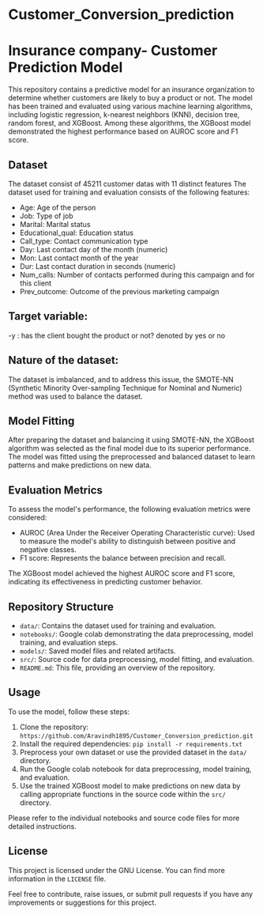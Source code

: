 # Customer_Conversion_prediction
# Insurance company- Customer Prediction Model

This repository contains a predictive model for an insurance organization to determine whether customers are likely to buy a product or not. The model has been trained and evaluated using various machine learning algorithms, including logistic regression, k-nearest neighbors (KNN), decision tree, random forest, and XGBoost. Among these algorithms, the XGBoost model demonstrated the highest performance based on AUROC score and F1 score.

## Dataset
The dataset consist of 45211 customer datas with 11 distinct features
The dataset used for training and evaluation consists of the following features:

- Age: Age of the person
- Job: Type of job
- Marital: Marital status
- Educational_qual: Education status
- Call_type: Contact communication type
- Day: Last contact day of the month (numeric)
- Mon: Last contact month of the year
- Dur: Last contact duration in seconds (numeric)
- Num_calls: Number of contacts performed during this campaign and for this client
- Prev_outcome: Outcome of the previous marketing campaign

## Target variable:
-y : has the client bought the product or not? denoted by yes or no

## Nature of the dataset:
The dataset is imbalanced, and to address this issue, the SMOTE-NN (Synthetic Minority Over-sampling Technique for Nominal and Numeric) method was used to balance the dataset.

## Model Fitting

After preparing the dataset and balancing it using SMOTE-NN, the XGBoost algorithm was selected as the final model due to its superior performance. The model was fitted using the preprocessed and balanced dataset to learn patterns and make predictions on new data.

## Evaluation Metrics

To assess the model's performance, the following evaluation metrics were considered:

- AUROC (Area Under the Receiver Operating Characteristic curve): Used to measure the model's ability to distinguish between positive and negative classes.
- F1 score: Represents the balance between precision and recall.

The XGBoost model achieved the highest AUROC score and F1 score, indicating its effectiveness in predicting customer behavior.

## Repository Structure

- `data/`: Contains the dataset used for training and evaluation.
- `notebooks/`: Google colab demonstrating the data preprocessing, model training, and evaluation steps.
- `models/`: Saved model files and related artifacts.
- `src/`: Source code for data preprocessing, model fitting, and evaluation.
- `README.md`: This file, providing an overview of the repository.

## Usage

To use the model, follow these steps:

1. Clone the repository: `https://github.com/Aravindh1895/Customer_Conversion_prediction.git`
2. Install the required dependencies: `pip install -r requirements.txt`
3. Preprocess your own dataset or use the provided dataset in the `data/` directory.
4. Run the Google colab notebook for data preprocessing, model training, and evaluation.
5. Use the trained XGBoost model to make predictions on new data by calling appropriate functions in the source code within the `src/` directory.

Please refer to the individual notebooks and source code files for more detailed instructions.

## License

This project is licensed under the GNU License. You can find more information in the `LICENSE` file.

Feel free to contribute, raise issues, or submit pull requests if you have any improvements or suggestions for this project.


